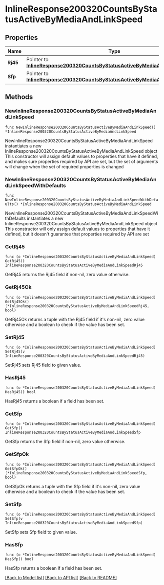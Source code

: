 # InlineResponse200320CountsByStatusActiveByMediaAndLinkSpeed

## Properties

Name | Type | Description | Notes
------------ | ------------- | ------------- | -------------
**Rj45** | Pointer to [**InlineResponse200320CountsByStatusActiveByMediaAndLinkSpeedRj45**](InlineResponse200320CountsByStatusActiveByMediaAndLinkSpeedRj45.md) |  | [optional] 
**Sfp** | Pointer to [**InlineResponse200320CountsByStatusActiveByMediaAndLinkSpeedSfp**](InlineResponse200320CountsByStatusActiveByMediaAndLinkSpeedSfp.md) |  | [optional] 

## Methods

### NewInlineResponse200320CountsByStatusActiveByMediaAndLinkSpeed

`func NewInlineResponse200320CountsByStatusActiveByMediaAndLinkSpeed() *InlineResponse200320CountsByStatusActiveByMediaAndLinkSpeed`

NewInlineResponse200320CountsByStatusActiveByMediaAndLinkSpeed instantiates a new InlineResponse200320CountsByStatusActiveByMediaAndLinkSpeed object
This constructor will assign default values to properties that have it defined,
and makes sure properties required by API are set, but the set of arguments
will change when the set of required properties is changed

### NewInlineResponse200320CountsByStatusActiveByMediaAndLinkSpeedWithDefaults

`func NewInlineResponse200320CountsByStatusActiveByMediaAndLinkSpeedWithDefaults() *InlineResponse200320CountsByStatusActiveByMediaAndLinkSpeed`

NewInlineResponse200320CountsByStatusActiveByMediaAndLinkSpeedWithDefaults instantiates a new InlineResponse200320CountsByStatusActiveByMediaAndLinkSpeed object
This constructor will only assign default values to properties that have it defined,
but it doesn't guarantee that properties required by API are set

### GetRj45

`func (o *InlineResponse200320CountsByStatusActiveByMediaAndLinkSpeed) GetRj45() InlineResponse200320CountsByStatusActiveByMediaAndLinkSpeedRj45`

GetRj45 returns the Rj45 field if non-nil, zero value otherwise.

### GetRj45Ok

`func (o *InlineResponse200320CountsByStatusActiveByMediaAndLinkSpeed) GetRj45Ok() (*InlineResponse200320CountsByStatusActiveByMediaAndLinkSpeedRj45, bool)`

GetRj45Ok returns a tuple with the Rj45 field if it's non-nil, zero value otherwise
and a boolean to check if the value has been set.

### SetRj45

`func (o *InlineResponse200320CountsByStatusActiveByMediaAndLinkSpeed) SetRj45(v InlineResponse200320CountsByStatusActiveByMediaAndLinkSpeedRj45)`

SetRj45 sets Rj45 field to given value.

### HasRj45

`func (o *InlineResponse200320CountsByStatusActiveByMediaAndLinkSpeed) HasRj45() bool`

HasRj45 returns a boolean if a field has been set.

### GetSfp

`func (o *InlineResponse200320CountsByStatusActiveByMediaAndLinkSpeed) GetSfp() InlineResponse200320CountsByStatusActiveByMediaAndLinkSpeedSfp`

GetSfp returns the Sfp field if non-nil, zero value otherwise.

### GetSfpOk

`func (o *InlineResponse200320CountsByStatusActiveByMediaAndLinkSpeed) GetSfpOk() (*InlineResponse200320CountsByStatusActiveByMediaAndLinkSpeedSfp, bool)`

GetSfpOk returns a tuple with the Sfp field if it's non-nil, zero value otherwise
and a boolean to check if the value has been set.

### SetSfp

`func (o *InlineResponse200320CountsByStatusActiveByMediaAndLinkSpeed) SetSfp(v InlineResponse200320CountsByStatusActiveByMediaAndLinkSpeedSfp)`

SetSfp sets Sfp field to given value.

### HasSfp

`func (o *InlineResponse200320CountsByStatusActiveByMediaAndLinkSpeed) HasSfp() bool`

HasSfp returns a boolean if a field has been set.


[[Back to Model list]](../README.md#documentation-for-models) [[Back to API list]](../README.md#documentation-for-api-endpoints) [[Back to README]](../README.md)


